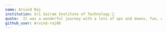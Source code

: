```yaml
---
name: Arvind Raj
institution: Sri Sairam Institute of Technology 🚩 
quote:  It was a wonderful journey with a lots of ups and downs, fun, etc. I'm thankful to all those who standby me on these wonderful memories
github_user: Arvind-raj06
---
```

